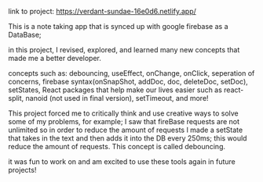 link to project: https://verdant-sundae-16e0d6.netlify.app/

This is a note taking app that is synced up with google firebase as a DataBase; 

in this project, I revised, explored, and learned many new concepts that made me a better developer. 

concepts such as: 
debouncing, useEffect, onChange, onClick, seperation of concerns, firebase syntax(onSnapShot, addDoc, doc, deleteDoc, setDoc), 
setStates, React packages that help make our lives easier such as react-split, nanoid (not used in final version), setTimeout, and more!

This project forced me to critically think and use creative ways to solve some of my problems, for example; 
I saw that fireBase requests are not unlimited so in order to reduce the amount of requests I made a setState that takes in the text 
and then adds it into the DB every 250ms; this would reduce the amount of requests. This concept is called debouncing. 

it was fun to work on and am excited to use these tools again in future projects!  
